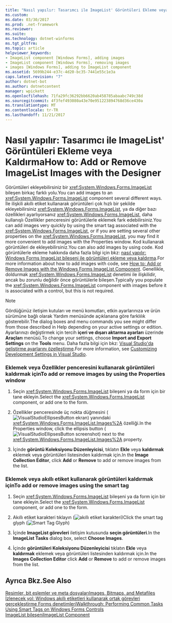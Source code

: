 ```yaml
---
title: "Nasıl yapılır: Tasarımcı ile ImageList' Görüntüleri Ekleme veya Kaldırma"
ms.custom: 
ms.date: 03/30/2017
ms.prod: .net-framework
ms.reviewer: 
ms.suite: 
ms.technology: dotnet-winforms
ms.tgt_pltfrm: 
ms.topic: article
helpviewer_keywords:
- ImageList component [Windows Forms], adding images
- ImageList component [Windows Forms], removing images
- images [Windows Forms], adding to ImageList component
ms.assetid: 5699b244-e37c-4d20-bc35-7441e55c1e3a
caps.latest.revision: "7"
author: dotnet-bot
ms.author: dotnetcontent
manager: wpickett
ms.openlocfilehash: 71fa29fc36292bb6620ab458785abaabc749c38d
ms.sourcegitcommit: 4f3fef493080a43e70e951223894768d36ce430a
ms.translationtype: MT
ms.contentlocale: tr-TR
ms.lasthandoff: 11/21/2017
---
```

# <a name="how-to-add-or-remove-imagelist-images-with-the-designer"></a><span data-ttu-id="8bc65-102">Nasıl yapılır: Tasarımcı ile ImageList' Görüntüleri Ekleme veya Kaldırma</span><span class="sxs-lookup"><span data-stu-id="8bc65-102">How to: Add or Remove ImageList Images with the Designer</span></span>
<span data-ttu-id="8bc65-103">Görüntüleri ekleyebilirsiniz bir <xref:System.Windows.Forms.ImageList> bileşen birkaç farklı yolu.</span><span class="sxs-lookup"><span data-stu-id="8bc65-103">You can add images to an <xref:System.Windows.Forms.ImageList> component several different ways.</span></span> <span data-ttu-id="8bc65-104">İle ilişkili akıllı etiket kullanarak görüntüleri çok hızlı bir şekilde ekleyebilirsiniz <xref:System.Windows.Forms.ImageList>, ya da diğer bazı özellikleri ayarlıyorsanız <xref:System.Windows.Forms.ImageList>, daha kullanışlı Özellikler penceresini görüntülerle eklemek fark edebilirsiniz.</span><span class="sxs-lookup"><span data-stu-id="8bc65-104">You can add images very quickly by using the smart tag associated with the <xref:System.Windows.Forms.ImageList>, or if you are setting several other properties on the <xref:System.Windows.Forms.ImageList>, you may find it more convenient to add images with the Properties window.</span></span> <span data-ttu-id="8bc65-105">Kod kullanarak görüntüleri de ekleyebilirsiniz.</span><span class="sxs-lookup"><span data-stu-id="8bc65-105">You can also add images by using code.</span></span> <span data-ttu-id="8bc65-106">Kod görüntülerle ekleme hakkında daha fazla bilgi için bkz: [nasıl yapılır: Windows Forms ImageList bileşeni ile görüntüleri ekleme veya kaldırma](../../../../docs/framework/winforms/controls/how-to-add-or-remove-images-with-the-windows-forms-imagelist-component.md).</span><span class="sxs-lookup"><span data-stu-id="8bc65-106">For more information about how to add images with code, see [How to: Add or Remove Images with the Windows Forms ImageList Component](../../../../docs/framework/winforms/controls/how-to-add-or-remove-images-with-the-windows-forms-imagelist-component.md).</span></span> <span data-ttu-id="8bc65-107">Genellikle, doldurmak <xref:System.Windows.Forms.ImageList> denetimi ile ilişkilidir, ancak bu zorunlu değildir önce görüntülerle bileşen.</span><span class="sxs-lookup"><span data-stu-id="8bc65-107">Typically you populate the <xref:System.Windows.Forms.ImageList> component with images before it is associated with a control, but this is not required.</span></span>  
  
> [!NOTE]
>  <span data-ttu-id="8bc65-108">Gördüğünüz iletişim kutuları ve menü komutları, etkin ayarlarınıza ve ürün sürümüne bağlı olarak Yardım menüsünde açıklanana göre farklılık gösterebilir.</span><span class="sxs-lookup"><span data-stu-id="8bc65-108">The dialog boxes and menu commands you see might differ from those described in Help depending on your active settings or edition.</span></span> <span data-ttu-id="8bc65-109">Ayarlarınızı değiştirmek için tercih **içeri ve dışarı aktarma ayarları** üzerinde **Araçları** menüsü.</span><span class="sxs-lookup"><span data-stu-id="8bc65-109">To change your settings, choose **Import and Export Settings** on the **Tools** menu.</span></span> <span data-ttu-id="8bc65-110">Daha fazla bilgi için bkz: [Visual Studio'da geliştirme ayarlarını özelleştirme](http://msdn.microsoft.com/en-us/22c4debb-4e31-47a8-8f19-16f328d7dcd3).</span><span class="sxs-lookup"><span data-stu-id="8bc65-110">For more information, see [Customizing Development Settings in Visual Studio](http://msdn.microsoft.com/en-us/22c4debb-4e31-47a8-8f19-16f328d7dcd3).</span></span>  
  
### <a name="to-add-or-remove-images-by-using-the-properties-window"></a><span data-ttu-id="8bc65-111">Eklemek veya Özellikler penceresini kullanarak görüntüleri kaldırmak için</span><span class="sxs-lookup"><span data-stu-id="8bc65-111">To add or remove images by using the Properties window</span></span>  
  
1.  <span data-ttu-id="8bc65-112">Seçin <xref:System.Windows.Forms.ImageList> bileşeni ya da form için bir tane ekleyin.</span><span class="sxs-lookup"><span data-stu-id="8bc65-112">Select the <xref:System.Windows.Forms.ImageList> component, or add one to the form.</span></span>  
  
2.  <span data-ttu-id="8bc65-113">Özellikler penceresinde üç nokta düğmesini (![VisualStudioEllipsesButton ekran](../../../../docs/framework/winforms/media/vbellipsesbutton.png "vbEllipsesButton")) yanındaki <xref:System.Windows.Forms.ImageList.Images%2A> özelliği.</span><span class="sxs-lookup"><span data-stu-id="8bc65-113">In the Properties window, click the ellipsis button (![VisualStudioEllipsesButton screenshot](../../../../docs/framework/winforms/media/vbellipsesbutton.png "vbEllipsesButton")) next to the <xref:System.Windows.Forms.ImageList.Images%2A> property.</span></span>  
  
3.  <span data-ttu-id="8bc65-114">İçinde **görüntü Koleksiyonu Düzenleyicisi**, tıklatın **Ekle** veya **kaldırmak** eklemek veya görüntüleri listesinden kaldırmak için.</span><span class="sxs-lookup"><span data-stu-id="8bc65-114">In the **Image Collection Editor**, click **Add** or **Remove** to add or remove images from the list.</span></span>  
  
### <a name="to-add-or-remove-images-using-the-smart-tag"></a><span data-ttu-id="8bc65-115">Eklemek veya akıllı etiket kullanarak görüntüleri kaldırmak için</span><span class="sxs-lookup"><span data-stu-id="8bc65-115">To add or remove images using the smart tag</span></span>  
  
1.  <span data-ttu-id="8bc65-116">Seçin <xref:System.Windows.Forms.ImageList> bileşeni ya da form için bir tane ekleyin.</span><span class="sxs-lookup"><span data-stu-id="8bc65-116">Select the <xref:System.Windows.Forms.ImageList> component, or add one to the form.</span></span>  
  
2.  <span data-ttu-id="8bc65-117">Akıllı etiket karakteri tıklayın (![akıllı etiket karakteri](../../../../docs/framework/winforms/controls/media/vs-winformsmttagglyph.gif "VS_WinFormSmtTagGlyph"))</span><span class="sxs-lookup"><span data-stu-id="8bc65-117">Click the smart tag glyph (![Smart Tag Glyph](../../../../docs/framework/winforms/controls/media/vs-winformsmttagglyph.gif "VS_WinFormSmtTagGlyph"))</span></span>  
  
3.  <span data-ttu-id="8bc65-118">İçinde **ImageList görevleri** iletişim kutusunda **seçin görüntüleri**.</span><span class="sxs-lookup"><span data-stu-id="8bc65-118">In the **ImageList Tasks** dialog box, select **Choose Images**.</span></span>  
  
4.  <span data-ttu-id="8bc65-119">İçinde **görüntüleri Koleksiyonu Düzenleyicisi** tıklatın **Ekle** veya **kaldırmak** eklemek veya görüntüleri listesinden kaldırmak için.</span><span class="sxs-lookup"><span data-stu-id="8bc65-119">In the **Images Collection Editor** click **Add** or **Remove** to add or remove images from the list.</span></span>  
  
## <a name="see-also"></a><span data-ttu-id="8bc65-120">Ayrıca Bkz.</span><span class="sxs-lookup"><span data-stu-id="8bc65-120">See Also</span></span>  
 [<span data-ttu-id="8bc65-121">Resimler, bit eşlemler ve meta dosyaları</span><span class="sxs-lookup"><span data-stu-id="8bc65-121">Images, Bitmaps, and Metafiles</span></span>](../../../../docs/framework/winforms/advanced/images-bitmaps-and-metafiles.md)  
 [<span data-ttu-id="8bc65-122">İzlenecek yol: Windows akıllı etiketleri kullanarak ortak görevleri gerçekleştirme Forms denetimleri</span><span class="sxs-lookup"><span data-stu-id="8bc65-122">Walkthrough: Performing Common Tasks Using Smart Tags on Windows Forms Controls</span></span>](../../../../docs/framework/winforms/controls/performing-common-tasks-using-smart-tags-on-wf-controls.md)  
 [<span data-ttu-id="8bc65-123">ImageList bileşeni</span><span class="sxs-lookup"><span data-stu-id="8bc65-123">ImageList Component</span></span>](../../../../docs/framework/winforms/controls/imagelist-component-windows-forms.md)

